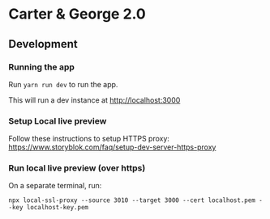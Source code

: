 # Carter & George 2.0

## Development

### Running the app

Run `yarn run dev` to run the app.

This will run a dev instance at [http://localhost:3000](http://localhost:3000)

### Setup Local live preview

Follow these instructions to setup HTTPS proxy: https://www.storyblok.com/faq/setup-dev-server-https-proxy

### Run local live preview (over https)

On a separate terminal, run:

```
npx local-ssl-proxy --source 3010 --target 3000 --cert localhost.pem --key localhost-key.pem
```
